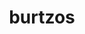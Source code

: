 ---
title: "burtzos"
composer: "Alex Burtzos"
composition: "Teach the Torches to Burn Bright"
performers: "Debbie Bish, clarinet; Jen George, violin; Read Gainsford, piano"
---